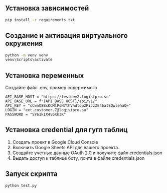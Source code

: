 ## Установка зависимостей


```bash
pip install -r requirements.txt
```

## Создание и активация виртуального окружения

```bash
python -m venv venv
venv\Scripts\activate
```

## Установка переменных

Создайте файл .env, пример содержимого

```code
API_BASE_HOST = "https://testdev2.logistpro.su"
API_BASE_URL = f"{API_BASE_HOST}/api/v1/"
API_KEY = "cCwnQ8BxKCMlPsN7thVhdtou2PiJzZE46atEQwlehaQ="
LOGIN = "ext.customer.7@logistpro.su"
PASSWORD = "SY61kIX4v6Kk3K"
```

## Установка credential для гугл таблиц

1. Создать проект в Google Cloud Console
2. Включить Google Sheets API для вашего проекта.
3. Создайте учетные данные OAuth 2.0 и получите файл credentials.json
4. Выдать доступ к таблице боту, почта в файле credentials.json

## Запуск скрипта


```bash
python test.py
```


